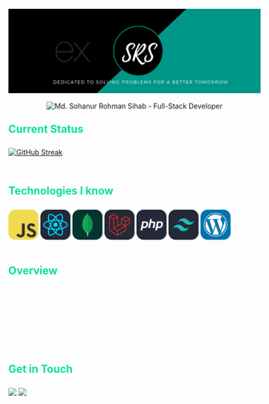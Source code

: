 ![Github Banner](https://raw.githubusercontent.com/devsrsihab/devsrsihab/main/SRSBanner.png)

<p align="center">
  <img src="https://readme-typing-svg.demolab.com/?lines=Hi,+I+am+Md.+Sohanur+Rohman+Sihab!;Aspiring+Full-Stack+Developer;Focused+on+MERN+Stack+Development!&font=Fira%20Code&center=true&width=450&height=50&duration=4000&pause=1000&color=009688" alt="Md. Sohanur Rohman Sihab - Full-Stack Developer">
</p>


<h2 style="margin: 25px 0px;color:#00dfa2;">Current Status</h2>

[![GitHub Streak](https://github-readme-streak-stats.herokuapp.com?user=devsrsihab&background=45%2C1E000B%2C000000&ring=009688&border=0079FF&fire=00DFA2&currStreakNum=00DFA2&currStreakLabel=00DFA2&dates=DFF6FF&sideNums=0079FF&sideLabels=0079FF)](https://git.io/streak-stats)


  <br />

<h2 style="margin: 25px 0px;color:#00dfa2;">Technologies I know</h2>

<div  >


<img src="https://raw.githubusercontent.com/tandpfun/skill-icons/main/icons/JavaScript.svg" height="60" width="60">
<img src="https://raw.githubusercontent.com/tandpfun/skill-icons/main/icons/React-Dark.svg" height="60" width="60">
<img src="https://raw.githubusercontent.com/tandpfun/skill-icons/main/icons/MongoDB.svg" height="60" width="60">

<img src="https://raw.githubusercontent.com/tandpfun/skill-icons/main/icons/Laravel-Dark.svg" height="60" width="60">
<img src="https://raw.githubusercontent.com/tandpfun/skill-icons/main/icons/PHP-Dark.svg" height="60" width="60">
<img src="https://raw.githubusercontent.com/tandpfun/skill-icons/main/icons/TailwindCSS-Dark.svg" height="60" width="60">
<img src="https://raw.githubusercontent.com/tandpfun/skill-icons/main/icons/Wordpress.svg" height="60" width="60">

</div>

<br >

<div style="color: white;">
  
  <h2 style="color:#00dfa2" >Overview</h2>

🚀Actively advancing skills in Deep React and Next.js <br>

🎯Future Goals: Mastery of MERN Stack, Redux and Next.js<br>

💡Fun fact: I embrace learning something new every day, constantly expanding my knowledge base!

</div>

<br/>

<h2 style="margin: 25px 0px;color:#00dfa2;"> Get in Touch</h2>

[<img src="https://img.shields.io/badge/linkedin-%230077B5.svg?&style=for-the-badge&logo=linkedin&logoColor=white">](https://www.linkedin.com/in/devsrsihab/)
[<img src="https://img.shields.io/badge/facebook-%231877F2.svg?&style=for-the-badge&logo=facebook&logoColor=white">](https://www.facebook.com/devsrsihab)

  <br />
